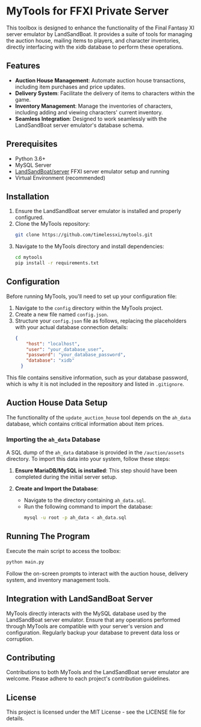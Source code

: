 # MyTools for FFXI Private Server

This toolbox is designed to enhance the functionality of the Final Fantasy XI server emulator by LandSandBoat. It provides a suite of tools for managing the auction house, mailing items to players, and character inventories, directly interfacing with the xidb database to perform these operations.

## Features

- **Auction House Management**: Automate auction house transactions, including item purchases and price updates.
- **Delivery System**: Facilitate the delivery of items to characters within the game.
- **Inventory Management**: Manage the inventories of characters, including adding and viewing characters' current inventory.
- **Seamless Integration**: Designed to work seamlessly with the LandSandBoat server emulator's database schema.

## Prerequisites

- Python 3.6+
- MySQL Server
- [LandSandBoat/server](https://github.com/LandSandBoat/server) FFXI server emulator setup and running
- Virtual Environment (recommended)

## Installation

1. Ensure the LandSandBoat server emulator is installed and properly configured.
2. Clone the MyTools repository:
   ```bash
   git clone https://github.com/timelessxi/mytools.git
   ```
3. Navigate to the MyTools directory and install dependencies:
   ```bash
   cd mytools
   pip install -r requirements.txt
   ```

## Configuration

Before running MyTools, you'll need to set up your configuration file:

1. Navigate to the `config` directory within the MyTools project.
2. Create a new file named `config.json`.
3. Structure your `config.json` file as follows, replacing the placeholders with your actual database connection details:
   ```json
   {
       "host": "localhost",
       "user": "your_database_user",
       "password": "your_database_password",
       "database": "xidb"
     }
   ```

This file contains sensitive information, such as your database password, which is why it is not included in the repository and listed in `.gitignore`.


## Auction House Data Setup

The functionality of the `update_auction_house` tool depends on the `ah_data` database, which contains critical information about item prices.

### Importing the `ah_data` Database

A SQL dump of the `ah_data` database is provided in the `/auction/assets` directory. To import this data into your system, follow these steps:

1. **Ensure MariaDB/MySQL is installed**: This step should have been completed during the initial server setup.
2. **Create and Import the Database**:

   - Navigate to the directory containing `ah_data.sql`.
   - Run the following command to import the database:
     ```bash
     mysql -u root -p ah_data < ah_data.sql
     ```


## Running The Program

Execute the main script to access the toolbox:

```bash
python main.py
```

Follow the on-screen prompts to interact with the auction house, delivery system, and inventory management tools.

## Integration with LandSandBoat Server

MyTools directly interacts with the MySQL database used by the LandSandBoat server emulator. Ensure that any operations performed through MyTools are compatible with your server's version and configuration. Regularly backup your database to prevent data loss or corruption.

## Contributing

Contributions to both MyTools and the LandSandBoat server emulator are welcome. Please adhere to each project's contribution guidelines.

## License

This project is licensed under the MIT License - see the LICENSE file for details.
